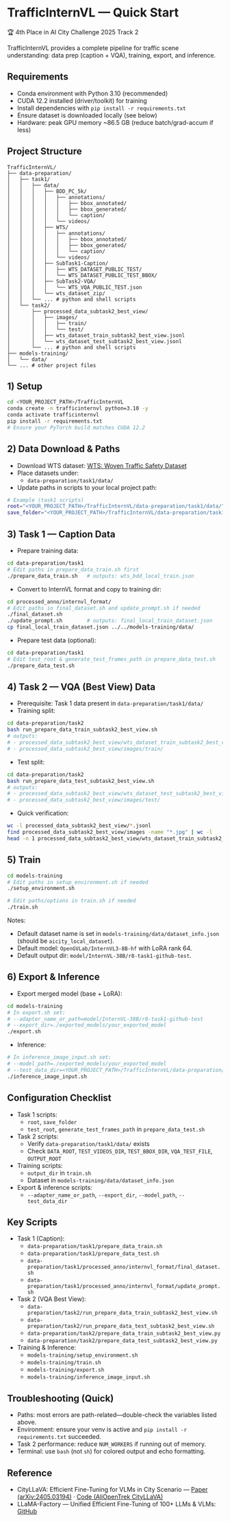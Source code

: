 # TrafficInternVL — Quick Start

🏆 4th Place in AI City Challenge 2025 Track 2

TrafficInternVL provides a complete pipeline for traffic scene understanding: data prep (caption + VQA), training, export, and inference.

## Requirements
- Conda environment with Python 3.10 (recommended)
- CUDA 12.2 installed (driver/toolkit) for training
- Install dependencies with `pip install -r requirements.txt`
- Ensure dataset is downloaded locally (see below)
- Hardware: peak GPU memory ~86.5 GB (reduce batch/grad-accum if less)

## Project Structure

```
TrafficInternVL/
├── data-preparation/
│   ├── task1/
│   │   ├── data/
│   │   │   ├── BDD_PC_5k/
│   │   │   │   ├── annotations/
│   │   │   │   │   ├── bbox_annotated/
│   │   │   │   │   ├── bbox_generated/
│   │   │   │   │   └── caption/
│   │   │   │   └── videos/
│   │   │   ├── WTS/
│   │   │   │   ├── annotations/
│   │   │   │   │   ├── bbox_annotated/
│   │   │   │   │   ├── bbox_generated/
│   │   │   │   │   └── caption/
│   │   │   │   └── videos/
│   │   │   ├── SubTask1-Caption/
│   │   │   │   ├── WTS_DATASET_PUBLIC_TEST/
│   │   │   │   └── WTS_DATASET_PUBLIC_TEST_BBOX/
│   │   │   ├── SubTask2-VQA/
│   │   │   │   └── WTS_VQA_PUBLIC_TEST.json
│   │   │   └── wts_dataset_zip/
│   │   └── ... # python and shell scripts
│   └── task2/
│       ├── processed_data_subtask2_best_view/
│       │   ├── images/
│       │   │   ├── train/
│       │   │   └── test/
│       │   ├── wts_dataset_train_subtask2_best_view.jsonl
│       │   └── wts_dataset_test_subtask2_best_view.jsonl
│       └── ... # python and shell scripts
├── models-training/
│   └── data/
└── ... # other project files
```

## 1) Setup
```bash
cd <YOUR_PROJECT_PATH>/TrafficInternVL
conda create -n trafficinternvl python=3.10 -y
conda activate trafficinternvl
pip install -r requirements.txt
# Ensure your PyTorch build matches CUDA 12.2
```

## 2) Data Download & Paths
- Download WTS dataset: [WTS: Woven Traffic Safety Dataset](https://woven-visionai.github.io/wts-dataset-homepage/)
- Place datasets under:
  - `data-preparation/task1/data/`
- Update paths in scripts to your local project path:
```bash
# Example (task1 scripts)
root="<YOUR_PROJECT_PATH>/TrafficInternVL/data-preparation/task1/data/"
save_folder="<YOUR_PROJECT_PATH>/TrafficInternVL/data-preparation/task1/processed_anno/"
```

## 3) Task 1 — Caption Data
- Prepare training data:
```bash
cd data-preparation/task1
# Edit paths in prepare_data_train.sh first
./prepare_data_train.sh   # outputs: wts_bdd_local_train.json
```
- Convert to InternVL format and copy to training dir:
```bash
cd processed_anno/internvl_format/
# Edit paths in final_dataset.sh and update_prompt.sh if needed
./final_dataset.sh
./update_prompt.sh        # outputs: final_local_train_dataset.json
cp final_local_train_dataset.json ../../models-training/data/
```
- Prepare test data (optional):
```bash
cd data-preparation/task1
# Edit test_root & generate_test_frames_path in prepare_data_test.sh
./prepare_data_test.sh
```

## 4) Task 2 — VQA (Best View) Data
- Prerequisite: Task 1 data present in `data-preparation/task1/data/`
- Training split:
```bash
cd data-preparation/task2
bash run_prepare_data_train_subtask2_best_view.sh
# outputs:
# - processed_data_subtask2_best_view/wts_dataset_train_subtask2_best_view.jsonl
# - processed_data_subtask2_best_view/images/train/
```
- Test split:
```bash
cd data-preparation/task2
bash run_prepare_data_test_subtask2_best_view.sh
# outputs:
# - processed_data_subtask2_best_view/wts_dataset_test_subtask2_best_view.jsonl
# - processed_data_subtask2_best_view/images/test/
```

- Quick verification:
```bash
wc -l processed_data_subtask2_best_view/*.jsonl
find processed_data_subtask2_best_view/images -name "*.jpg" | wc -l
head -n 1 processed_data_subtask2_best_view/wts_dataset_train_subtask2_best_view.jsonl | python3 -m json.tool
```

## 5) Train
```bash
cd models-training
# Edit paths in setup_environment.sh if needed
./setup_environment.sh

# Edit paths/options in train.sh if needed
./train.sh
```
Notes:
- Default dataset name is set in `models-training/data/dataset_info.json` (should be `aicity_local_dataset`).
- Default model: `OpenGVLab/InternVL3-8B-hf` with LoRA rank 64.
- Default output dir: `model/InternVL-38B/r8-task1-github-test`.

## 6) Export & Inference
- Export merged model (base + LoRA):
```bash
cd models-training
# In export.sh set:
# --adapter_name_or_path=model/InternVL-38B/r8-task1-github-test
# --export_dir=./exported_models/your_exported_model
./export.sh
```
- Inference:
```bash
# In inference_image_input.sh set:
# --model_path=./exported_models/your_exported_model
# --test_data_dir=<YOUR_PROJECT_PATH>/TrafficInternVL/data-preparation/task1/data/generate_test_frames/bbox_local
./inference_image_input.sh
```

## Configuration Checklist
- Task 1 scripts:
  - `root`, `save_folder`
  - `test_root`, `generate_test_frames_path` in `prepare_data_test.sh`
- Task 2 scripts:
  - Verify `data-preparation/task1/data/` exists
  - Check `DATA_ROOT`, `TEST_VIDEOS_DIR`, `TEST_BBOX_DIR`, `VQA_TEST_FILE`, `OUTPUT_ROOT`
- Training scripts:
  - `output_dir` in `train.sh`
  - Dataset in `models-training/data/dataset_info.json`
- Export & inference scripts:
  - `--adapter_name_or_path`, `--export_dir`, `--model_path`, `--test_data_dir`

## Key Scripts
- Task 1 (Caption):
  - `data-preparation/task1/prepare_data_train.sh`
  - `data-preparation/task1/prepare_data_test.sh`
  - `data-preparation/task1/processed_anno/internvl_format/final_dataset.sh`
  - `data-preparation/task1/processed_anno/internvl_format/update_prompt.sh`
- Task 2 (VQA Best View):
  - `data-preparation/task2/run_prepare_data_train_subtask2_best_view.sh`
  - `data-preparation/task2/run_prepare_data_test_subtask2_best_view.sh`
  - `data-preparation/task2/prepare_data_train_subtask2_best_view.py`
  - `data-preparation/task2/prepare_data_test_subtask2_best_view.py`
- Training & Inference:
  - `models-training/setup_environment.sh`
  - `models-training/train.sh`
  - `models-training/export.sh`
  - `models-training/inference_image_input.sh`

## Troubleshooting (Quick)
- Paths: most errors are path-related—double-check the variables listed above.
- Environment: ensure your venv is active and `pip install -r requirements.txt` succeeded.
- Task 2 performance: reduce `NUM_WORKERS` if running out of memory.
- Terminal: use `bash` (not `sh`) for colored output and echo formatting.

## Reference
- CityLLaVA: Efficient Fine-Tuning for VLMs in City Scenario — [Paper (arXiv:2405.03194)](https://doi.org/10.48550/arXiv.2405.03194) · [Code (AliOpenTrek CityLLaVA)](https://github.com/alibaba/AICITY2024_Track2_AliOpenTrek_CityLLaVA)
- LLaMA-Factory — Unified Efficient Fine-Tuning of 100+ LLMs & VLMs: [GitHub](https://github.com/hiyouga/LLaMA-Factory)